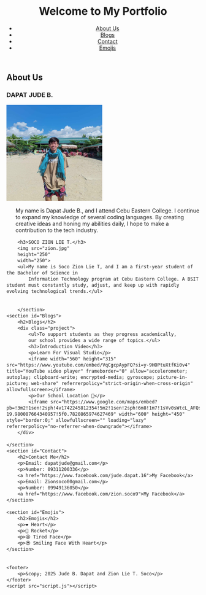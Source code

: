 <!DOCTYPE html>
<html lang="en">
<head>
    <meta charset="UTF-8">
    <meta name="viewport" content="width=device-width, initial-scale=1.0">
    <title>My Portfolio</title>
    <link rel="stylesheet" href="style.css">
</head> 
<body>
    <header>
        <h1>Welcome to My Portfolio</h1>
        <nav>
            <ul>
                <li><a href="#About">About Us</a></li>
                <li><a href="#Blogs">Blogs</a></li>
                <li><a href="#Contact">Contact</a></li>
                <li><a href="#Emojis">Emojis</a></li>
            </ul>
        </nav>
    </header>
    <section id="About">
        <h2>About Us</h2>
        <h3>DAPAT JUDE B.</h3>
        <img src="jude.jpg"
        height="250"
        width="250">
        <ul>My name is Dapat Jude B., and I attend Cebu Eastern College. I continue to expand my knowledge of several coding languages.
            By creating creative ideas and honing my abilities daily, I hope to make a contribution to the tech industry.</ul>
        
        <h3>SOCO ZION LIE T.</h3>
        <img src="zion.jpg"
        height="250"
        width="250">
        <ul>My name is Soco Zion Lie T, and I am a first-year student of the Bachelor of Science in 
            Information Technology program at Cebu Eastern College. A BSIT student must constantly study, adjust, and keep up with rapidly evolving technological trends.</ul>
        
    
        </section>
    <section id="Blogs">
        <h2>Blogs</h2>
        <div class="project">
            <ul>To support students as they progress academically,
            our school provides a wide range of topics.</ul>
            <h3>Introduction Video</h3>
            <p>Learn For Visual Studio</p>
            <iframe width="560" height="315" src="https://www.youtube.com/embed/VqCgcpAypFQ?si=y-9HOPtuXtfKi0v4" title="YouTube video player" frameborder="0" allow="accelerometer; autoplay; clipboard-write; encrypted-media; gyroscope; picture-in-picture; web-share" referrerpolicy="strict-origin-when-cross-origin" allowfullscreen></iframe>
            <p>Our School Location 📍</p>
            <iframe src="https://www.google.com/maps/embed?pb=!3m2!1sen!2sph!4v1742245812354!5m2!1sen!2sph!6m8!1m7!1sVv0sWtcL_AFQs69eeH27Xw!2m2!1d10.29423425921965!2d123.8960506384359!3f43.74815672801337!4f-19.980087664340957!5f0.7820865974627469" width="600" height="450" style="border:0;" allowfullscreen="" loading="lazy" referrerpolicy="no-referrer-when-downgrade"></iframe>
        </div>
        
    </section>
    <section id="Contact">
        <h2>Contact Me</h2>
        <p>Email: dapatjude@gmail.com</p>
        <p>Number: 09311200336</p>
        <a href="https://www.facebook.com/jude.dapat.16">My Facebook</a>
        <p>Email: Zionsoco00gmail.com</p>
        <p>Number: 09949136050</p>
        <a href="https://www.facebook.com/zion.soco9">My Facebook</a>
    </section>
    
    <section id="Emojis">
        <h2>Emojis</h2>
        <p>❤ Heart</p>
        <p>🚀 Rocket</p>
        <p>😫 Tired Face</p>
        <p>😍 Smiling Face With Heart</p>
    </section>

    
    <footer>
        <p>&copy; 2025 Jude B. Dapat and Zion Lie T. Soco</p>
    </footer>
    <script src="script.js"></script>
</body>
</html>

